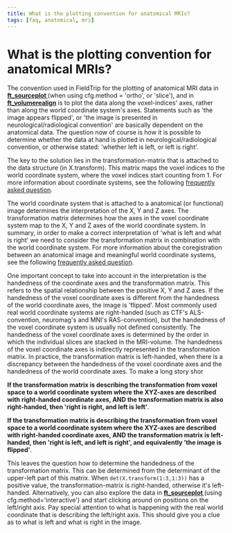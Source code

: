 ```yaml
---
title: What is the plotting convention for anatomical MRIs?
tags: [faq, anatomical, mri]
---
```


# What is the plotting convention for anatomical MRIs?

The convention used in FieldTrip for the plotting of anatomical MRI data in **[ft_sourceplot ](/reference/ft_sourceplot)** (when using cfg.method = 'ortho', or 'slice'), and in **[ft_volumerealign](/reference/ft_volumerealign)** is to plot the data along the voxel-indices' axes, rather than along the world coordinate system's axes. Statements such as 'the image appears flipped', or 'the image is presented in neurological/radiological convention' are basically dependent on the anatomical data. The question now of course is how it is possible to determine whether the data at hand is plotted in neurological/radiological convention, or otherwise stated: 'whether left is left, or left is right'.

The key to the solution lies in the transformation-matrix that is attached to the data structure (in X.transform). This matrix maps the voxel indices to the world coordinate system, where the voxel indices start counting from 1. For more information about coordinate systems, see the following [frequently asked question](/faq/coordsys).

The world coordinate system that is attached to a anatomical (or functional) image determines the interpretation of the X, Y and Z axes. The transformation matrix determines how the axes in the voxel coordinate system map to the X, Y and Z axes of the world coordinate system. In summary, in order to make a correct interpretation of 'what is left and what is right' we need to consider the transformation matrix in combination with the world coordinate system. For more information about the coregistration between an anatomical image and meaningful world coordinate systems, see the following [frequently asked question](/faq/how_to_coregister_an_anatomical_mri_with_the_gradiometer_or_electrode_positions).

One important concept to take into account in the interpretation is the handedness of the coordinate axes and the transformation matrix. This refers to the spatial relationship between the positive X, Y and Z axes. If the handedness of the voxel coordinate axes is different from the handedness of the world coordinate axes, the image is 'flipped'. Most commonly used real world coordinate systems are right-handed (such as CTF's ALS-convention, neuromag's and MNI's RAS-convention), but the handedness of the voxel coordinate system is usually not defined consistently. The handedness of the voxel coordinate axes is determined by the order in which the individual slices are stacked in the MRI-volume. The handedness of the voxel coordinate axes is indirectly represented in the transformation matrix. In practice, the transformation matrix is left-handed, when there is a discrepancy between the handedness of the voxel coordinate axes and the handedness of the world coordinate axes. To make a long story shor

**If the transformation matrix is describing the transformation from voxel space to a world coordinate system where the XYZ-axes are described with right-handed coordinate axes, AND the transformation matrix is also right-handed, then 'right is right, and left is left'**.

**If the transformation matrix is describing the transformation from voxel space to a world coordinate system where the XYZ-axes are described with right-handed coordinate axes, AND the transformation matrix is left-handed, then 'right is left, and left is right', and equivalently 'the image is flipped'**.

This leaves the question how to determine the handedness of the transformation matrix. This can be determined from the determinant of the upper-left part of this matrix. When `det(X.transform(1:3,1:3))` has a positive value, the transformation-matrix is right-handed, otherwise it's left-handed. Alternatively, you can also explore the data in **[ft_sourceplot ](/reference/ft_sourceplot)** (using cfg.method='interactive') and start clicking around on positions on the left/right axis. Pay special attention to what is happening with the real world coordinate that is describing the left/right axis. This should give you a clue as to what is left and what is right in the image.
